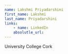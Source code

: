```yaml
---
name: Lakshmi Priyadarshini
first_name: Lakshmi
last_name: Priyadarshini
links:
	- name: LinkedIn
	absolutle_url:
---
```

University College Cork
